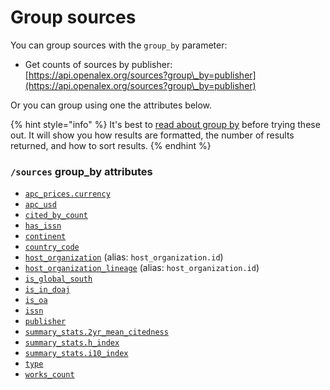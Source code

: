 # Group sources

You can group sources with the `group_by` parameter:

* Get counts of sources by publisher:\
  [https://api.openalex.org/sources?group\_by=publisher](https://api.openalex.org/sources?group\_by=publisher)

Or you can group using one the attributes below.

{% hint style="info" %}
It's best to [read about group by](../../the-api/get-groups-of-entities.md) before trying these out. It will show you how results are formatted, the number of results returned, and how to sort results.
{% endhint %}

### `/sources` group\_by attributes

* [`apc_prices.currency`](source-object.md#apc\_prices)
* [`apc_usd`](source-object.md#apc\_usd)
* [`cited_by_count`](source-object.md#cited\_by\_count)
* [`has_issn`](filter-sources.md#has\_issn)
* [`continent`](../geo/continents.md#group-by-continent)
* [`country_code`](source-object.md#country\_code)
* [`host_organization`](source-object.md#host\_organization) (alias: `host_organization.id`)
* [`host_organization_lineage`](source-object.md#host\_organization\_lineage) (alias: `host_organization.id`)
* [`is_global_south`](../geo/regions.md#group-by-global-south)
* [`is_in_doaj`](source-object.md#is\_in\_doaj)
* [`is_oa`](source-object.md#is\_oa)
* [`issn`](source-object.md#issn)
* [`publisher`](source-object.md#publisher)
* [`summary_stats.2yr_mean_citedness`](source-object.md#summary\_stats)
* [`summary_stats.h_index`](source-object.md#summary\_stats)
* [`summary_stats.i10_index`](source-object.md#summary\_stats)
* [`type`](source-object.md#type)
* [`works_count`](source-object.md#works\_count)
